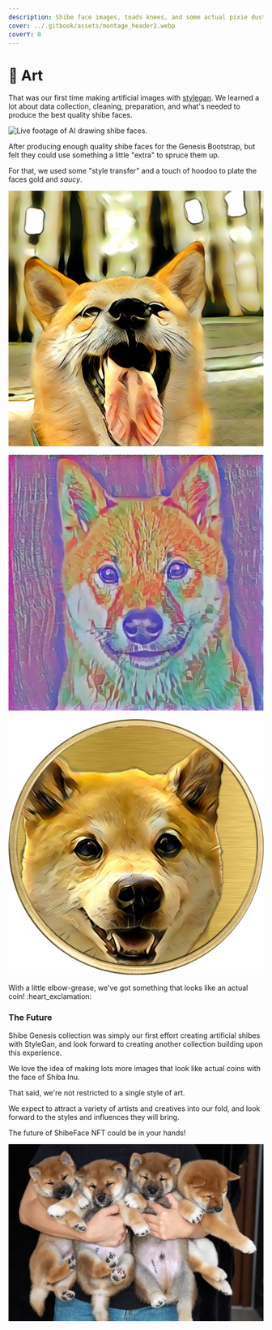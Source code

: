 ```yaml
---
description: Shibe face images, toads knees, and some actual pixie dust
cover: ../.gitbook/assets/montage_header2.webp
coverY: 0
---
```


# 🎨 Art

That was our first time making artificial images with [stylegan](https://nvlabs.github.io/stylegan3/). We learned a lot about data collection, cleaning, preparation, and what's needed to produce the best quality shibe faces.

![Live footage of AI drawing shibe faces.](../.gitbook/assets/13.33.webp)

After producing enough quality shibe faces for the Genesis Bootstrap, but felt they could use something a little "extra" to spruce them up.

For that, we used some "style transfer" and a touch of hoodoo to plate the faces gold and _saucy_. &#x20;

![Gold Plated](<../.gitbook/assets/image_9.webp>)

![Saucy](<../.gitbook/assets/image_14.webp>)

&#x20;

![](<../.gitbook/assets/image_6_1.webp>)

With a little elbow-grease, we've got something that looks like an actual coin! :heart\_exclamation:



### The Future

Shibe Genesis collection was simply our first effort creating artificial shibes with StyleGan, and look forward to creating another collection building upon this experience.

We love the idea of making lots more images that look like actual coins with the face of Shiba Inu.&#x20;

That said, we're not restricted to a single style of art.

We expect to attract a variety of artists and creatives into our fold, and look forward to the styles and influences they will bring.

The future of ShibeFace NFT could be in your hands!

![Non Fungible Puppies](<../.gitbook/assets/image_2.webp>)
